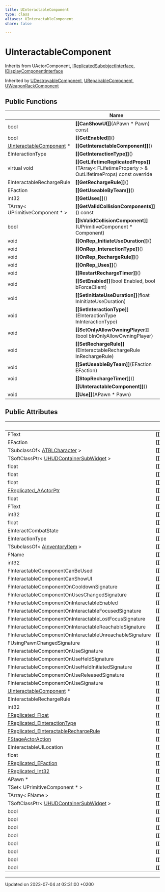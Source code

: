 ```yaml
---
title: UInteractableComponent
type: class
aliases: UInteractableComponent
share: false

---
```


# UInteractableComponent





Inherits from UActorComponent, [IReplicatedSubobjectInterface](/docs/SDK/Source/Classes/classIReplicatedSubobjectInterface.md), [IDisplayComponentInterface](/docs/SDK/Source/Classes/classIDisplayComponentInterface.md)

Inherited by [UDestroyableComponent](/docs/SDK/Source/Classes/classUDestroyableComponent.md), [URepairableComponent](/docs/SDK/Source/Classes/classURepairableComponent.md), [UWeaponRackComponent](/docs/SDK/Source/Classes/classUWeaponRackComponent.md)

## Public Functions

|                | Name           |
| -------------- | -------------- |
| bool | **[[CanShowUI]]**(APawn * Pawn) const |
| bool | **[[GetEnabled]]**() |
| [UInteractableComponent](/docs/SDK/Source/Classes/classUInteractableComponent.md) * | **[[GetInteractableComponent]]**() |
| EInteractionType | **[[GetInteractionType]]**() |
| virtual void | **[[GetLifetimeReplicatedProps]]**(TArray< FLifetimeProperty > & OutLifetimeProps) const override |
| EInteractableRechargeRule | **[[GetRechargeRule]]**() |
| EFaction | **[[GetUseableByTeam]]**() |
| int32 | **[[GetUses]]**() |
| TArray< UPrimitiveComponent * > | **[[GetValidCollisionComponents]]**() const |
| bool | **[[IsValidCollisionComponent]]**(UPrimitiveComponent * Component) |
| void | **[[OnRep_InitiateUseDuration]]**() |
| void | **[[OnRep_InteractionType]]**() |
| void | **[[OnRep_RechargeRule]]**() |
| void | **[[OnRep_Uses]]**() |
| void | **[[RestartRechargeTimer]]**() |
| void | **[[SetEnabled]]**(bool Enabled, bool bForceClient) |
| void | **[[SetInitiateUseDuration]]**(float InInitiateUseDuration) |
| void | **[[SetInteractionType]]**(EInteractionType InInteractionType) |
| void | **[[SetOnlyAllowOwningPlayer]]**(bool bInOnlyAllowOwningPlayer) |
| void | **[[SetRechargeRule]]**(EInteractableRechargeRule InRechargeRule) |
| void | **[[SetUseableByTeam]]**(EFaction EFaction) |
| void | **[[StopRechargeTimer]]**() |
| | **[[UInteractableComponent]]**() |
| void | **[[Use]]**(APawn * Pawn) |

## Public Attributes

|                | Name           |
| -------------- | -------------- |
| FText | **[[ActorName]]**  |
| EFaction | **[[AllowedTeam]]**  |
| TSubclassOf< [ATBLCharacter](/docs/SDK/Source/Classes/classATBLCharacter.md) > | **[[CharacterClassRequiredToUse]]**  |
| TSoftClassPtr< [UHUDContainerSubWidget](/docs/SDK/Source/Classes/classUHUDContainerSubWidget.md) > | **[[ConfigWidgetClass]]**  |
| float | **[[Cooldown]]**  |
| float | **[[CurrentCooldownTime]]**  |
| float | **[[CurrentUseTime]]**  |
| [FReplicated_AActorPtr](/docs/SDK/Source/Classes/structFReplicated__AActorPtr.md) | **[[CurrentUsingPawn]]**  |
| float | **[[DecayRate]]**  |
| FText | **[[Description]]**  |
| int32 | **[[InitialUses]]**  |
| float | **[[InitiateUseDuration]]**  |
| EInteractCombatState | **[[InteractCombatState]]**  |
| EInteractionType | **[[InteractionType]]**  |
| TSubclassOf< [AInventoryItem](/docs/SDK/Source/Classes/classAInventoryItem.md) > | **[[ItemRequiredToUse]]**  |
| FName | **[[KeyBind]]**  |
| int32 | **[[MaxUses]]**  |
| FInteractableComponentCanBeUsed | **[[OnCanBeUsed]]**  |
| FInteractableComponentCanShowUI | **[[OnCanShowUI]]**  |
| FInteractableComponentOnCooldownSignature | **[[OnCooldown]]**  |
| FInteractableComponentOnUsesChangedSignature | **[[OnInteracbleUsesUpdated]]**  |
| FInteractableComponentOnInteractableEnabled | **[[OnInteractableEnabled]]**  |
| FInteractableComponentOnInteractableFocusedSignature | **[[OnInteractableFocused]]**  |
| FInteractableComponentOnInteractableLostFocusSignature | **[[OnInteractableLostFocus]]**  |
| FInteractableComponentOnInteractableReachableSignature | **[[OnInteractableReachable]]**  |
| FInteractableComponentOnInteractableUnreachableSignature | **[[OnInteractableUnreachable]]**  |
| FUsingPawnChangedSignature | **[[OnPawnChanged]]**  |
| FInteractableComponentOnUseSignature | **[[OnUse]]**  |
| FInteractableComponentOnUseHeldSignature | **[[OnUseHeld]]**  |
| FInteractableComponentOnUseHeldInitiatedSignature | **[[OnUseHeldInitiated]]**  |
| FInteractableComponentOnUseReleasedSignature | **[[OnUseReleased]]**  |
| FInteractableComponentOnUseSignature | **[[OnUseSyncFailed]]**  |
| [UInteractableComponent](/docs/SDK/Source/Classes/classUInteractableComponent.md) * | **[[OverrideInteractable]]**  |
| EInteractableRechargeRule | **[[RechargeRule]]**  |
| int32 | **[[RechargeStacks]]**  |
| [FReplicated_Float](/docs/SDK/Source/Classes/structFReplicated__Float.md) | **[[ReplicatedInitiateUseDuration]]**  |
| [FReplicated_EInteractionType](/docs/SDK/Source/Classes/structFReplicated__EInteractionType.md) | **[[ReplicatedInteractionType]]**  |
| [FReplicated_EInteractableRechargeRule](/docs/SDK/Source/Classes/structFReplicated__EInteractableRechargeRule.md) | **[[ReplicatedRechargeRule]]**  |
| [FStageActorAction](/docs/SDK/Source/Classes/structFStageActorAction.md) | **[[StageActorAction]]**  |
| EInteractableUILocation | **[[UILocation]]**  |
| float | **[[UseRechargeTime]]**  |
| [FReplicated_EFaction](/docs/SDK/Source/Classes/structFReplicated__EFaction.md) | **[[UseableByTeam]]**  |
| [FReplicated_Int32](/docs/SDK/Source/Classes/structFReplicated__Int32.md) | **[[Uses]]**  |
| APawn * | **[[UsingPawn]]**  |
| TSet< UPrimitiveComponent * > | **[[ValidCollisionComponentSet]]**  |
| TArray< FName > | **[[ValidCollisionComponents]]**  |
| TSoftClassPtr< [UHUDContainerSubWidget](/docs/SDK/Source/Classes/classUHUDContainerSubWidget.md) > | **[[WidgetClass]]**  |
| bool | **[[bAllowProximityCheck]]**  |
| bool | **[[bAutoPickupOnly]]**  |
| bool | **[[bCheckValidEquipState]]**  |
| bool | **[[bHideInteractablePrompt]]**  |
| bool | **[[bIsUseHeld]]**  |
| bool | **[[bOnCooldown]]**  |
| bool | **[[bOnlyAllowOwningPlayer]]**  |
| bool | **[[bShouldHaveHudMarker]]**  |

-------------------------------

Updated on 2023-07-04 at 02:31:00 +0200